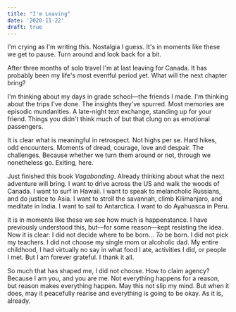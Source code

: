 ```yaml
---
title: "I'm Leaving"
date: '2020-11-22'
draft: true
---
```


I'm crying as I'm writing this. Nostalgia I guess. It's in moments like these we get to pause. Turn around and look back for a bit.

After three months of solo travel I'm at last leaving for Canada. It has probably been my life's most eventful period yet. What will the next chapter bring?

I'm thinking about my days in grade school—the friends I made. I'm thinking about the trips I've done. The insights they've spurred. Most memories are episodic mundanities. A late-night text exchange, standing up for your friend. Things you didn't think much of but that clung on as emotional passengers.

It is clear what is meaningful in retrospect. Not highs per se. Hard hikes, odd encounters. Moments of dread, courage, love and despair. The challenges. Because whether we turn them around or not, through we nonetheless go. Exiting, here.

Just finished this book _Vagabonding_. Already thinking about what the next adventure will bring. I want to drive across the US and walk the woods of Canada. I want to surf in Hawaii. I want to speak to melancholic Russians, and do justice to Asia. I want to stroll the savannah, climb Kilimanjaro, and meditate in India. I want to sail to Antarctica. I want to do Ayahuasca in Peru.

It is in moments like these we see how much is happenstance. I have previously understood this, but—for some reason—kept resisting the idea. Now it is clear: I did not decide where to be born... _To_ be born. I did not pick my teachers. I did not choose my single mom or alcoholic dad. My entire childhood, I had virtually no say in what food I ate, activities I did, or people I met. But I am forever grateful. I thank it all.

So much that has shaped me, I did not choose. How to claim agency? Because I am you, and you are me. Not everything happens for a reason, but reason makes everything happen. May this not slip my mind. But when it does, may it peacefully rearise and everything is going to be okay. As it is, already.
